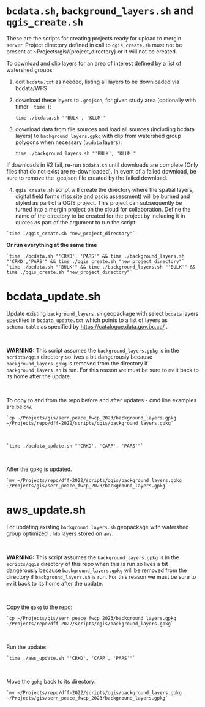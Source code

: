 # `bcdata.sh`, `background_layers.sh` and `qgis_create.sh`
These are the scripts for creating projects ready for upload to mergin server.  Project directory defined in call to `qgis_create.sh` must not be present at ~Projects/gis/{project_directory} or it will not be created.

To download and clip layers for an area of interest defined by a list of watershed groups:

  1. edit `bcdata.txt` as needed, listing all layers to be downloaded via bcdata/WFS
  2. download these layers to `.geojson`, for given study area (optionally with timer - `time `):
  
  
  		`time ./bcdata.sh "'BULK', 'KLUM'"`
  

  
  3. download data from file sources and load all sources (including bcdata layers) to `background_layers.gpkg` with clip from watershed group polygons when necessary (`bcdata` layers):
  		
  		`time ./background_layers.sh "'BULK', 'KLUM'"`
  		
  		

If downloads in #2 fail, re-run `bcdata.sh` until downloads are complete (Only files that do not exist are re-downloaded). In event of a failed download, be sure to remove the .geojson file created by the failed download.


  4. `qgis_create.sh` script will create the directory where the spatial layers, digital field forms (fiss site and pscis assessment) will be burned and styled as part of a QGIS project.  This project can subsequently be turned into a mergin project on the cloud for collaboration. Define the name of the directory to be created for the project by including it in quotes as part of the argument to run the script:
  
        
    `time ./qgis_create.sh "new_project_directory"`
    

    
**Or run everything at the same time**
  		

    `time ./bcdata.sh "'CRKD', 'PARS'" && time ./background_layers.sh "'CRKD','PARS'" && time ./qgis_create.sh "new_project_directory"`
    `time ./bcdata.sh "'BULK'" && time ./background_layers.sh "'BULK'" && time ./qgis_create.sh "new_project_directory"`

# bcdata_update.sh

Update existing `background_layers.sh` geopackage with select `bcdata` layers specified in `bcdata_update.txt` which points to a list of layers as `schema.table` as specified by https://catalogue.data.gov.bc.ca/ . 

<br>

**WARNING:** This script assumes the `background_layers.gpkg` is in the `scripts/qgis` directory so lives a bit dangerously because `background_layers.gpkg` is removed from the directory if `background_layers.sh` is run. For this reason we must be sure to `mv` it back to its home after the update.

<br>

To copy to and from the repo before and after updates - cmd line examples are below.

    `cp ~/Projects/gis/sern_peace_fwcp_2023/background_layers.gpkg ~/Projects/repo/dff-2022/scripts/qgis/background_layers.gpkg`
  
  <br>
  
    `time ./bcdata_update.sh "'CRKD', 'CARP', 'PARS'"`

<br>

After the gpkg is updated.

    `mv ~/Projects/repo/dff-2022/scripts/qgis/background_layers.gpkg ~/Projects/gis/sern_peace_fwcp_2023/background_layers.gpkg`

# aws_update.sh

For updating existing `background_layers.sh` geopackage with watershed group optimized `.fdb` layers stored on `aws`. 

<br>

**WARNING:** This script assumes the `background_layers.gpkg` is in the `scripts/qgis` directory of this repo when this is run so lives a bit dangerously because `background_layers.gpkg` will be removed from the directory if `background_layers.sh` is run. For this reason we must be sure to `mv` it back to its home after the update.

<br>

Copy the `gpkg` to the repo:
  
    `cp ~/Projects/gis/sern_peace_fwcp_2023/background_layers.gpkg ~/Projects/repo/dff-2022/scripts/qgis/background_layers.gpkg`
  
  <br>
  
Run the update:
  
    `time ./aws_update.sh "'CRKD', 'CARP', 'PARS'"`
  
  <br>
  
Move the `gpkg` back to its directory:
  
    `mv ~/Projects/repo/dff-2022/scripts/qgis/background_layers.gpkg ~/Projects/gis/sern_peace_fwcp_2023/background_layers.gpkg` 
